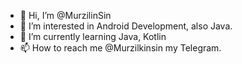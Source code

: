 - 👋 Hi, I’m @MurzilinSin
- 👀 I’m interested in Android Development, also Java.
- 🌱 I’m currently learning Java, Kotlin
- 📫 How to reach me @Murzilkinsin my Telegram.

<!---
MurzilinSin/MurzilinSin is a ✨ special ✨ repository because its `README.md` (this file) appears on your GitHub profile.
You can click the Preview link to take a look at your changes.
--->
